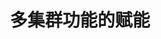 ---
title: 多集群功能的赋能
description: Istio 和各种类型工作多集群的示例，你可以根据示例中的步骤进行实验。
weight: 100
type: section-index
keywords: [多集群]
page_icon: /img/examples.svg
---